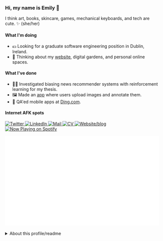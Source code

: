 ### Hi, my name is Emily 🌱

I think art, books, skincare, games, mechanical keyboards, and tech are cute. ✨ (she/her)

#### What I'm doing

- 💵 Looking for a graduate software engineering position in Dublin, Ireland. 
- 🤔 Thinking about my [website](https://lxemily.com), digital gardens, and personal online spaces.

#### What I've done

- 👩‍💻 Investigated biasing news recommender systems with reinforcement learning for my thesis.
- 🖼 Made an [app](https://github.com/LxEmily/gallery) where users upload images and annotate them.
- 📱 QA'ed mobile apps at [Ding.com](https://ding.com).
<!-- - 📚 Made a web-based [library management system](https://github.com/LxEmily/lms). -->
<!-- - 🎲 Made [Backgammon](https://github.com/LxEmily/backgammon) the board game. -->

#### Internet AFK spots
<!-- - 🖥 Website
- 💼 LinkedIn
- 🐤 Twitter
- 📁 CV -->

<a href="https://twitter.com/lxemily_">
  <img src="https://img.icons8.com/doodle/000000/twitter-circled.png" alt="Twitter" title="Twitter" />
</a>
<a href="https://linkedin.com/in/lxemily">
  <img src="https://img.icons8.com/doodle/000000/linkedin-circled.png" alt="LinkedIn" title="LinkedIn" />
</a>
<a href="mailto:hello@lxemily.com">
  <img src="https://img.icons8.com/doodle/000000/open-envelope--v1.png" alt="Mail" title="Mail" />
</a>
<a href="https://drive.google.com/file/d/17ElqP0tLtR9m3p0Kxz_AWUOqyu_ho5uJ/view?usp=sharing">
  <img src="https://img.icons8.com/doodle/000000/scroll.png" alt="CV" title="CV" />
</a>
<a href="https://lxemily.com">
  <img src="https://img.icons8.com/doodle/000000/typewriter-with-paper.png" alt="Website/blog" title="Website/blog" />
</a>
<a href="https://now-playing-profile-lxemily.vercel.app/now-playing?open">
  <img src="https://now-playing-profile-lxemily.vercel.app/now-playing" width="256" height="64" alt="Now Playing on Spotify" />
</a>

![Languages in Repositories](https://github.com/LxEmily/jstrieb-github-stats/blob/master/generated/languages.svg)

<details>
<summary>About this profile/readme</summary>

![View counter](https://komarev.com/ghpvc/?username=lxemily&color=lightgray&label=Total+Views)

- Profile picture by [@ummmmandy](https://ummmmandy.tumblr.com/) on [Picrew](https://picrew.me/image_maker/114808)
- Doodle icons by [Icons8](https://icons8.com/icon/set/popular/doodle)
- Spotify Now Playing widget by [JoshLmao/now-playing-profile](https://github.com/JoshLmao/now-playing-profile)
- GitHub Stats (utilizing GitHub actions) by [jstrieb/github-stats](https://github.com/jstrieb/github-stats)
- View counter by [antonkomarev/github-profile-views-counter](https://github.com/antonkomarev/github-profile-views-counter)

</details>


<!--
**LxEmily/lxemily** is a ✨ _special_ ✨ repository because its `README.md` (this file) appears on your GitHub profile.

Here are some ideas to get you started:

- 🔭 I’m currently working on ...
- 🌱 I’m currently learning ...
- 👯 I’m looking to collaborate on ...
- 🤔 I’m looking for help with ...
- 💬 Ask me about ...
- 📫 How to reach me: ...
- 😄 Pronouns: ...
- ⚡ Fun fact: ...
-->
